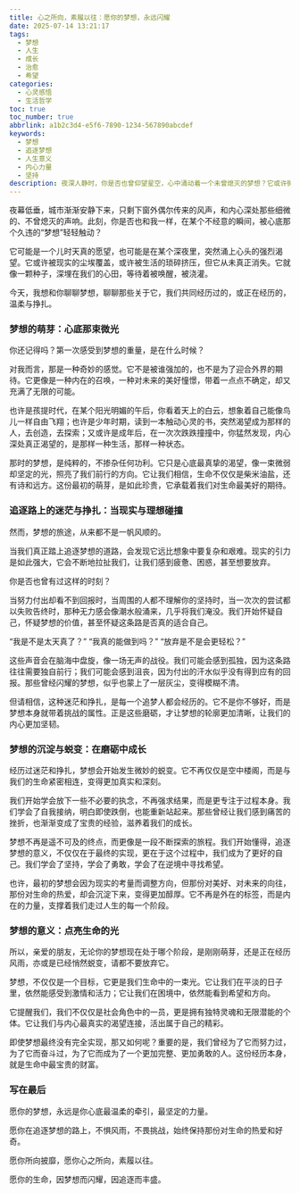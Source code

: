 ```yaml
---
title: 心之所向，素履以往：愿你的梦想，永远闪耀
date: 2025-07-14 13:21:17
tags:
  - 梦想
  - 人生
  - 成长
  - 治愈
  - 希望
categories:
  - 心灵感悟
  - 生活哲学
toc: true
toc_number: true
abbrlink: a1b2c3d4-e5f6-7890-1234-567890abcdef
keywords:
  - 梦想
  - 追逐梦想
  - 人生意义
  - 内心力量
  - 坚持
description: 夜深人静时，你是否也曾仰望星空，心中涌动着一个未曾熄灭的梦想？它或许微小如萤火，或许宏大如星辰，却总能在最疲惫的时刻，给予我们前行的力量。这篇文字，想与你一同探寻梦想的真谛，感受它在生命中带来的温柔与坚韧，愿我们都能在追逐梦想的路上，找到属于自己的那束光。
---
```


夜幕低垂，城市渐渐安静下来，只剩下窗外偶尔传来的风声，和内心深处那些细微的、不曾熄灭的声响。此刻，你是否也和我一样，在某个不经意的瞬间，被心底那个久违的“梦想”轻轻触动？

它可能是一个儿时天真的愿望，也可能是在某个深夜里，突然涌上心头的强烈渴望。它或许被现实的尘埃覆盖，或许被生活的琐碎挤压，但它从未真正消失。它就像一颗种子，深埋在我们的心田，等待着被唤醒，被浇灌。

今天，我想和你聊聊梦想，聊聊那些关于它，我们共同经历过的，或正在经历的，温柔与挣扎。

### 梦想的萌芽：心底那束微光

你还记得吗？第一次感受到梦想的重量，是在什么时候？

对我而言，那是一种奇妙的感觉。它不是被谁强加的，也不是为了迎合外界的期待。它更像是一种内在的召唤，一种对未来的美好憧憬，带着一点点不确定，却又充满了无限的可能。

也许是孩提时代，在某个阳光明媚的午后，你看着天上的白云，想象着自己能像鸟儿一样自由飞翔；也许是少年时期，读到一本触动心灵的书，突然渴望成为那样的人，去创造，去探索；又或许是成年后，在一次次跌跌撞撞中，你猛然发现，内心深处真正渴望的，是那样一种生活，那样一种状态。

那时的梦想，是纯粹的，不掺杂任何功利。它只是心底最真挚的渴望，像一束微弱却坚定的光，照亮了我们前行的方向。它让我们相信，生命不仅仅是柴米油盐，还有诗和远方。这份最初的萌芽，是如此珍贵，它承载着我们对生命最美好的期待。

### 追逐路上的迷茫与挣扎：当现实与理想碰撞

然而，梦想的旅途，从来都不是一帆风顺的。

当我们真正踏上追逐梦想的道路，会发现它远比想象中要复杂和艰难。现实的引力是如此强大，它会不断地拉扯我们，让我们感到疲惫、困惑，甚至想要放弃。

你是否也曾有过这样的时刻？

当努力付出却看不到回报时，当周围的人都不理解你的坚持时，当一次次的尝试都以失败告终时，那种无力感会像潮水般涌来，几乎将我们淹没。我们开始怀疑自己，怀疑梦想的价值，甚至怀疑这条路是否真的适合自己。

“我是不是太天真了？”
“我真的能做到吗？”
“放弃是不是会更轻松？”

这些声音会在脑海中盘旋，像一场无声的战役。我们可能会感到孤独，因为这条路往往需要独自前行；我们可能会感到沮丧，因为付出的汗水似乎没有得到应有的回报。那些曾经闪耀的梦想，似乎也蒙上了一层灰尘，变得模糊不清。

但请相信，这种迷茫和挣扎，是每一个追梦人都会经历的。它不是你不够好，而是梦想本身就带着挑战的属性。正是这些磨砺，才让梦想的轮廓更加清晰，让我们的内心更加坚韧。

### 梦想的沉淀与蜕变：在磨砺中成长

经历过迷茫和挣扎，梦想会开始发生微妙的蜕变。它不再仅仅是空中楼阁，而是与我们的生命紧密相连，变得更加真实和深刻。

我们开始学会放下一些不必要的执念，不再强求结果，而是更专注于过程本身。我们学会了自我接纳，明白即使跌倒，也能重新站起来。那些曾经让我们感到痛苦的挫折，也渐渐变成了宝贵的经验，滋养着我们的成长。

梦想不再是遥不可及的终点，而更像是一段不断探索的旅程。我们开始懂得，追逐梦想的意义，不仅仅在于最终的实现，更在于这个过程中，我们成为了更好的自己。我们学会了坚持，学会了勇敢，学会了在逆境中寻找希望。

也许，最初的梦想会因为现实的考量而调整方向，但那份对美好、对未来的向往，那份对生命的热爱，却会沉淀下来，变得更加醇厚。它不再是外在的标签，而是内在的力量，支撑着我们走过人生的每一个阶段。

### 梦想的意义：点亮生命的光

所以，亲爱的朋友，无论你的梦想现在处于哪个阶段，是刚刚萌芽，还是正在经历风雨，亦或是已经悄然蜕变，请都不要放弃它。

梦想，不仅仅是一个目标，它更是我们生命中的一束光。它让我们在平淡的日子里，依然能感受到激情和活力；它让我们在困境中，依然能看到希望和方向。

它提醒我们，我们不仅仅是社会角色中的一员，更是拥有独特灵魂和无限潜能的个体。它让我们与内心最真实的渴望连接，活出属于自己的精彩。

即使梦想最终没有完全实现，那又如何呢？重要的是，我们曾经为了它而努力过，为了它而奋斗过，为了它而成为了一个更加完整、更加勇敢的人。这份经历本身，就是生命中最宝贵的财富。

### 写在最后

愿你的梦想，永远是你心底最温柔的牵引，最坚定的力量。

愿你在追逐梦想的路上，不惧风雨，不畏挑战，始终保持那份对生命的热爱和好奇。

愿你所向披靡，愿你心之所向，素履以往。

愿你的生命，因梦想而闪耀，因追逐而丰盛。